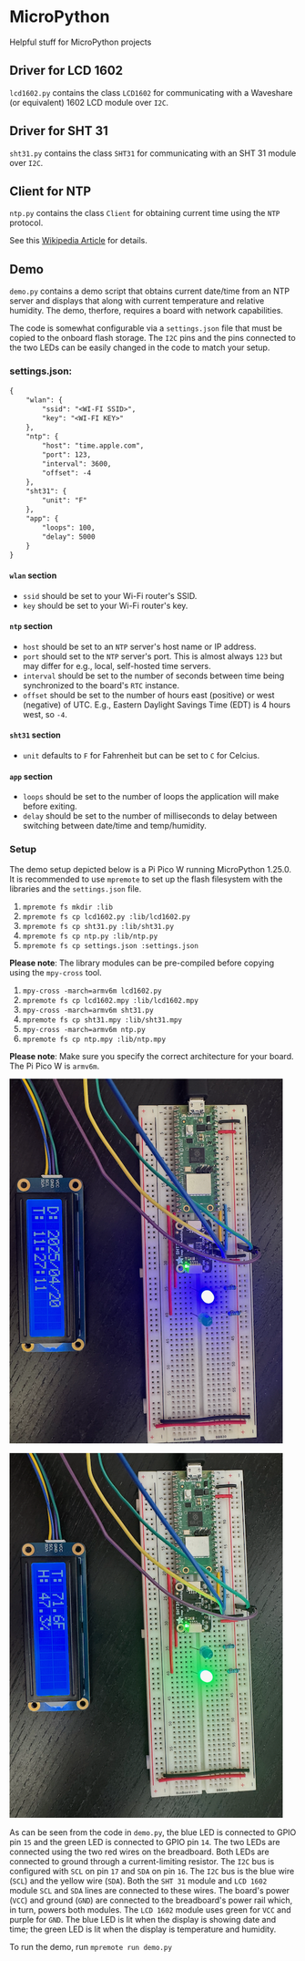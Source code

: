 # MicroPython
Helpful stuff for MicroPython projects

## Driver for LCD 1602

`lcd1602.py` contains the class `LCD1602` for communicating with a Waveshare (or equivalent) 1602 LCD module over `I2C`.

## Driver for SHT 31

`sht31.py` contains the class `SHT31` for communicating with an SHT 31 module over `I2C`.

## Client for NTP

`ntp.py` contains the class `Client` for obtaining current time using the `NTP` protocol.

See this [Wikipedia Article](https://en.wikipedia.org/wiki/Network_Time_Protocol) for details.


## Demo

`demo.py` contains a demo script that obtains current date/time from an NTP server and displays that along with current temperature and relative humidity. The demo, therfore, requires a board with network capabilities.

The code is somewhat configurable via a `settings.json` file that must be copied to the onboard flash storage. The `I2C` pins and the pins connected to the two LEDs can be easily changed in the code to match your setup.

### settings.json:

    {
        "wlan": {
            "ssid": "<WI-FI SSID>",
            "key": "<WI-FI KEY>"
        },
        "ntp": {
            "host": "time.apple.com",
            "port": 123,
            "interval": 3600,
            "offset": -4
        },
        "sht31": {
            "unit": "F"
        },
        "app": {
            "loops": 100,
            "delay": 5000
        }
    }

#### `wlan` section

- `ssid` should be set to your Wi-Fi router's SSID.
- `key` should be set to your Wi-Fi router's key.

#### `ntp` section

- `host` should be set to an `NTP` server's host name or IP address.
- `port` should set to the `NTP` server's port. This is almost always `123` but may differ for e.g., local, self-hosted time servers.
- `interval` should be set to the number of seconds between time being synchronized to the board's `RTC` instance.
- `offset` should be set to the number of hours east (positive) or west (negative) of UTC. E.g., Eastern Daylight Savings Time (EDT) is 4 hours west, so `-4`.

#### `sht31` section

- `unit` defaults to `F` for Fahrenheit but can be set to `C` for Celcius.

#### `app` section

- `loops` should be set to the number of loops the application will make before exiting.
- `delay` should be set to the number of milliseconds to delay between switching between date/time and temp/humidity.

### Setup

The demo setup depicted below is a Pi Pico W running MicroPython 1.25.0. It is recommended to use `mpremote` to set up the flash filesystem with the libraries and the `settings.json` file.

1. `mpremote fs mkdir :lib`
2. `mpremote fs cp lcd1602.py :lib/lcd1602.py`
3. `mpremote fs cp sht31.py :lib/sht31.py`
4. `mpremote fs cp ntp.py :lib/ntp.py`
5. `mpremote fs cp settings.json :settings.json`

__Please note__: The library modules can be pre-compiled before copying using the `mpy-cross` tool.

1. `mpy-cross -march=armv6m lcd1602.py`
2. `mpremote fs cp lcd1602.mpy :lib/lcd1602.mpy`
3. `mpy-cross -march=armv6m sht31.py`
4. `mpremote fs cp sht31.mpy :lib/sht31.mpy`
5. `mpy-cross -march=armv6m ntp.py`
6. `mpremote fs cp ntp.mpy :lib/ntp.mpy`

__Please note__: Make sure you specify the correct architecture for your board. The Pi Pico W is `armv6m`.

![Showing date and time](image_date_time.png)

![Showing temperature and humidity](image_temp_humidity.png)

As can be seen from the code in `demo.py`, the blue LED is connected to GPIO pin `15` and the green LED is connected to GPIO pin `14`. The two LEDs are connected using the two red wires on the breadboard. Both LEDs are connected to ground through a current-limiting resistor. The `I2C` bus is configured with `SCL` on pin `17` and `SDA` on pin `16`. The `I2C` bus is the blue wire (`SCL`) and the yellow wire (`SDA`). Both the `SHT 31` module and `LCD 1602` module `SCL` and `SDA` lines are connected to these wires. The board's power (`VCC`) and ground (`GND`) are connected to the breadboard's power rail which, in turn, powers both modules. The `LCD 1602` module uses green for `VCC` and purple for `GND`. The blue LED is lit when the display is showing date and time; the green LED is lit when the display is temperature and humidity.

To run the demo, run `mpremote run demo.py`
